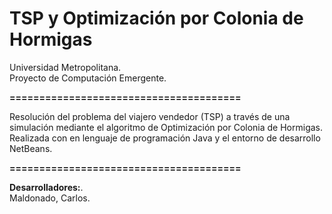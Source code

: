 # **TSP y Optimización por Colonia de Hormigas**

Universidad Metropolitana.  
Proyecto de Computación Emergente.  

**=======================================**

Resolución del problema del viajero vendedor (TSP) a través de una simulación mediante el algoritmo de Optimización por Colonia de Hormigas.     
Realizada con en lenguaje de programación Java y el entorno de desarrollo NetBeans. 

**=======================================**  

**Desarrolladores:**.   
Maldonado, Carlos.  
